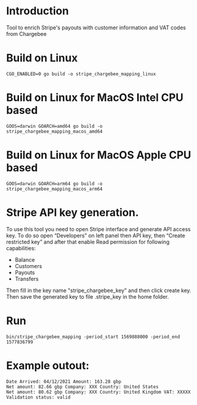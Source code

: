 # Introduction

Tool to enrich Stripe's payouts with customer information and VAT codes from Chargebee

# Build on Linux

```
CGO_ENABLED=0 go build -o stripe_chargebee_mapping_linux
```

# Build on Linux for MacOS Intel CPU based

```
GOOS=darwin GOARCH=amd64 go build -o stripe_chargebee_mapping_macos_amd64
```

# Build on Linux for MacOS Apple CPU based

```
GOOS=darwin GOARCH=arm64 go build -o stripe_chargebee_mapping_macos_arm64
```

# Stripe API key generation.

To use this tool you need to open Stripe interface and generate API access key. To do so open “Developers” on left panel then API key, then “Create restricted key” and after that enable Read permission for following capabilities:

- Balance
- Customers
- Payouts
- Transfers

Then fill in the key name "stripe_chargebee_key" and then click create key. Then save the generated key to file .stripe_key in the home folder. 

# Run

```
bin/stripe_chargebee_mapping -period_start 1569888000 -period_end 1577836799
```

# Example outout:

```
Date Arrived: 04/12/2021 Amount: 163.28 gbp 
Net amount: 82.66 gbp Company: XXX Country: United States
Net amount: 80.62 gbp Company: XXX Country: United Kingdom VAT: XXXXX Validation status: valid
```


